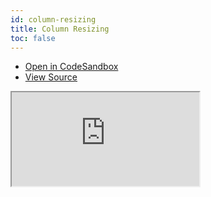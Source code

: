 ```yaml
---
id: column-resizing
title: Column Resizing
toc: false
---
```


- [Open in CodeSandbox](https://codesandbox.io/s/github/tannerlinsley/react-charts/tree/master/examples/column-resizing)
- [View Source](https://github.com/tannerlinsley/react-charts/tree/master/examples/column-resizing)

<iframe
  src="https://codesandbox.io/embed/github/tannerlinsley/react-charts/tree/master/examples/column-resizing?autoresize=1&fontsize=14&theme=dark"
  title="tannerlinsley/react-charts: column-resizing"
  sandbox="allow-forms allow-modals allow-popups allow-presentation allow-same-origin allow-scripts"
  style={{
    width: '100%',
    height: '80vh',
    border: '0',
    borderRadius: 8,
    overflow: 'hidden',
    position: 'static',
    zIndex: 0,
  }}
></iframe>
